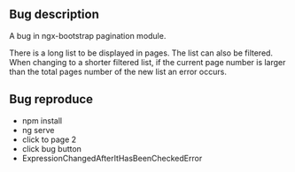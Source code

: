 ## Bug description
A bug in ngx-bootstrap pagination module.

There is a long list to be displayed in pages. The list can also be filtered. When changing to a shorter filtered list, if the current page number is larger than the total pages number of the new list an error occurs.

## Bug reproduce
* npm install
* ng serve
* click to page 2
* click bug button
* ExpressionChangedAfterItHasBeenCheckedError
